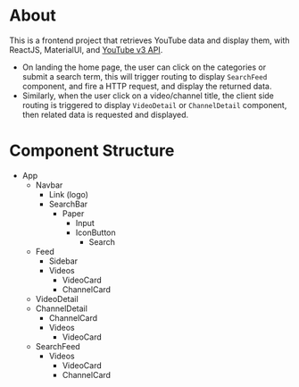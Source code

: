 # About

This is a frontend project that retrieves YouTube data and display them, with ReactJS, MaterialUI, and [YouTube v3 API](https://rapidapi.com/ytdlfree/api/youtube-v31/).

- On landing the home page, the user can click on the categories or submit a search term, this will trigger routing to display `SearchFeed` component, and fire a HTTP request, and display the returned data.
- Similarly, when the user click on a video/channel title, the client side routing is triggered to display `VideoDetail` or `ChannelDetail` component, then related data is requested and displayed.

# Component Structure

- App
  - Navbar
    - Link (logo)
    - SearchBar
      - Paper
        - Input
        - IconButton
          - Search
  - Feed
    - Sidebar
    - Videos
      - VideoCard
      - ChannelCard
  - VideoDetail
  - ChannelDetail
    - ChannelCard
    - Videos
      - VideoCard
  - SearchFeed
    - Videos
      - VideoCard
      - ChannelCard

